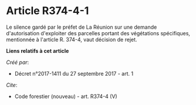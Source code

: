 # Article R374-4-1

Le silence gardé par le préfet de La Réunion sur une demande d'autorisation d'exploiter des parcelles portant des végétations
spécifiques, mentionnée à l'article R. 374-4, vaut décision de rejet.

**Liens relatifs à cet article**

_Créé par_:

  - Décret n°2017-1411 du 27 septembre 2017 - art. 1

_Cite_:

  - Code forestier (nouveau) - art. R374-4 (V)
